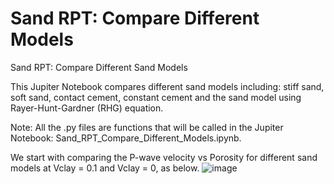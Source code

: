 # Sand RPT: Compare Different Models

Sand RPT: Compare Different Sand Models

This Jupiter Notebook compares different sand models including: stiff sand, soft sand, contact cement, constant cement and the sand model using Rayer-Hunt-Gardner (RHG) equation. 

Note: 
All the .py files are functions that will be called in the Jupiter Notebook: Sand_RPT_Compare_Different_Models.ipynb.

We start with comparing the P-wave velocity vs Porosity for different sand models at Vclay = 0.1 and Vclay = 0, as below.
![image](https://github.com/user-attachments/assets/a61ff148-3e9a-4a01-af20-c3c11e7ca745)

